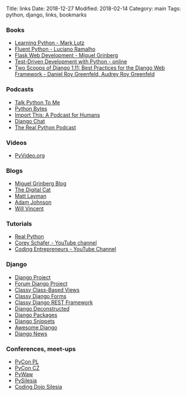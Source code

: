 Title: links
Date: 2018-12-27
Modified: 2018-02-14
Category: main
Tags: python, django, links, bookmarks


### Books

* [Learning Python - Mark Lutz](http://shop.oreilly.com/product/0636920028154.do)
* [Fluent Python - Luciano Ramalho](http://shop.oreilly.com/product/0636920032519.do)
* [Flask Web Development - Miguel Grinberg](http://shop.oreilly.com/product/0636920089056.do)
* [Test-Driven Development with Python - online](http://www.obeythetestinggoat.com/)
* [Two Scoops of Django 1.11: Best Practices for the Django Web Framework - Daniel Roy Greenfeld, Audrey Roy Greenfeld](https://www.roygreenfeld.com/collections/two-scoops-press/products/two-scoops-of-django-1-11)


### Podcasts

* [Talk Python To Me](https://talkpython.fm/)
* [Python Bytes](https://pythonbytes.fm/)
* [Import This: A Podcast for Humans](https://www.kennethreitz.org/import-this/)
* [Django Chat](https://djangochat.com/)
* [The Real Python Podcast](https://realpython.com/podcasts/rpp/)


### Videos
* [PyVideo.org](https://pyvideo.org/)


### Blogs

* [Miguel Grinberg Blog](https://blog.miguelgrinberg.com/)
* [The Digital Cat](http://blog.thedigitalcatonline.com/)
* [Matt Layman](https://www.mattlayman.com/)
* [Adam Johnson](https://adamj.eu/tech/)
* [Will Vincent](https://wsvincent.com/)


### Tutorials

* [Real Python](https://realpython.com/)
* [Corey Schafer - YouTube channel](https://www.youtube.com/channel/UCCezIgC97PvUuR4_gbFUs5g)
* [Coding Entrepreneurs - YouTube Channel](https://www.youtube.com/channel/UCWEHue8kksIaktO8KTTN_zg)


### Django

* [Django Project](https://www.djangoproject.com/)
* [Forum Django Project](https://forum.djangoproject.com/)
* [Classy Class-Based Views](https://ccbv.co.uk/)
* [Classy Django Forms](https://cdf.9vo.lt/)
* [Classy Django REST Framework](http://www.cdrf.co/)
* [Django Deconstructed](https://djangodeconstructed.com/)
* [Django Packages](https://djangopackages.org/)
* [Django Snippets](https://djangosnippets.org/)
* [Awesome Django](https://github.com/wsvincent/awesome-django)
* [Django News](https://django-news.com/)


### Conferences, meet-ups

* [PyCon PL](https://pl.pycon.org/)
* [PyCon CZ](https://cz.pycon.org/)
* [PyWaw](http://pywaw.org/)
* [PySilesia](http://pysilesia.pl/)
* [Coding Dojo Silesia](https://www.meetup.com/pl-PL/Coding-Dojo-Silesia/)
